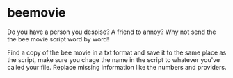 # beemovie
Do you have a person you despise? A friend to annoy? Why not send the the bee movie script word by word!

Find a copy of the bee movie in a txt format and save it to the same place as the script, 
make sure you chage the name in the script to whatever you've called your file. Replace missing
information like the numbers and providers.
